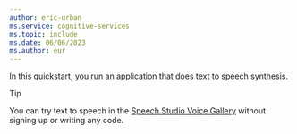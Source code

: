 ```yaml
---
author: eric-urban
ms.service: cognitive-services
ms.topic: include
ms.date: 06/06/2023
ms.author: eur
---
```


In this quickstart, you run an application that does text to speech synthesis. 

> [!TIP]
> You can try text to speech in the [Speech Studio Voice Gallery](https://aka.ms/speechstudio/voicegallery) without signing up or writing any code.

